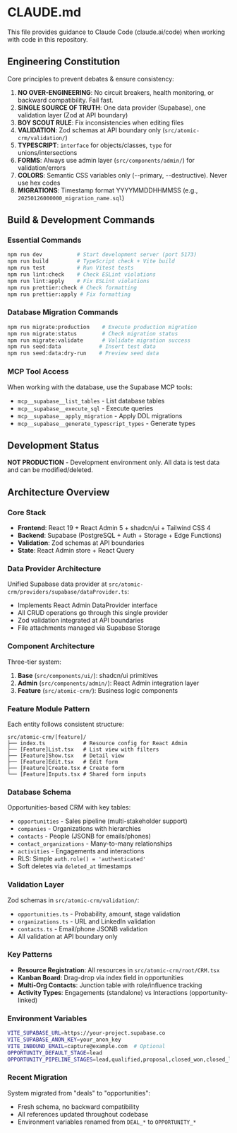 # CLAUDE.md

This file provides guidance to Claude Code (claude.ai/code) when working with code in this repository.

## Engineering Constitution

Core principles to prevent debates & ensure consistency:

1. **NO OVER-ENGINEERING**: No circuit breakers, health monitoring, or backward compatibility. Fail fast.
2. **SINGLE SOURCE OF TRUTH**: One data provider (Supabase), one validation layer (Zod at API boundary)
3. **BOY SCOUT RULE**: Fix inconsistencies when editing files
4. **VALIDATION**: Zod schemas at API boundary only (`src/atomic-crm/validation/`)
5. **TYPESCRIPT**: `interface` for objects/classes, `type` for unions/intersections
6. **FORMS**: Always use admin layer (`src/components/admin/`) for validation/errors
7. **COLORS**: Semantic CSS variables only (--primary, --destructive). Never use hex codes
8. **MIGRATIONS**: Timestamp format YYYYMMDDHHMMSS (e.g., `20250126000000_migration_name.sql`)

## Build & Development Commands

### Essential Commands
```bash
npm run dev           # Start development server (port 5173)
npm run build         # TypeScript check + Vite build
npm run test          # Run Vitest tests
npm run lint:check    # Check ESLint violations
npm run lint:apply    # Fix ESLint violations
npm run prettier:check # Check formatting
npm run prettier:apply # Fix formatting
```

### Database Migration Commands
```bash
npm run migrate:production    # Execute production migration
npm run migrate:status        # Check migration status
npm run migrate:validate      # Validate migration success
npm run seed:data            # Insert test data
npm run seed:data:dry-run    # Preview seed data
```

### MCP Tool Access
When working with the database, use the Supabase MCP tools:
- `mcp__supabase__list_tables` - List database tables
- `mcp__supabase__execute_sql` - Execute queries
- `mcp__supabase__apply_migration` - Apply DDL migrations
- `mcp__supabase__generate_typescript_types` - Generate types

## Development Status
**NOT PRODUCTION** - Development environment only. All data is test data and can be modified/deleted.

## Architecture Overview

### Core Stack
- **Frontend**: React 19 + React Admin 5 + shadcn/ui + Tailwind CSS 4
- **Backend**: Supabase (PostgreSQL + Auth + Storage + Edge Functions)
- **Validation**: Zod schemas at API boundaries
- **State**: React Admin store + React Query

### Data Provider Architecture
Unified Supabase data provider at `src/atomic-crm/providers/supabase/dataProvider.ts`:
- Implements React Admin DataProvider interface
- All CRUD operations go through this single provider
- Zod validation integrated at API boundaries
- File attachments managed via Supabase Storage

### Component Architecture
Three-tier system:
1. **Base** (`src/components/ui/`): shadcn/ui primitives
2. **Admin** (`src/components/admin/`): React Admin integration layer
3. **Feature** (`src/atomic-crm/`): Business logic components

### Feature Module Pattern
Each entity follows consistent structure:
```
src/atomic-crm/[feature]/
├── index.ts            # Resource config for React Admin
├── [Feature]List.tsx   # List view with filters
├── [Feature]Show.tsx   # Detail view
├── [Feature]Edit.tsx   # Edit form
├── [Feature]Create.tsx # Create form
└── [Feature]Inputs.tsx # Shared form inputs
```

### Database Schema
Opportunities-based CRM with key tables:
- `opportunities` - Sales pipeline (multi-stakeholder support)
- `companies` - Organizations with hierarchies
- `contacts` - People (JSONB for emails/phones)
- `contact_organizations` - Many-to-many relationships
- `activities` - Engagements and interactions
- RLS: Simple `auth.role() = 'authenticated'`
- Soft deletes via `deleted_at` timestamps

### Validation Layer
Zod schemas in `src/atomic-crm/validation/`:
- `opportunities.ts` - Probability, amount, stage validation
- `organizations.ts` - URL and LinkedIn validation
- `contacts.ts` - Email/phone JSONB validation
- All validation at API boundary only

### Key Patterns
- **Resource Registration**: All resources in `src/atomic-crm/root/CRM.tsx`
- **Kanban Board**: Drag-drop via index field in opportunities
- **Multi-Org Contacts**: Junction table with role/influence tracking
- **Activity Types**: Engagements (standalone) vs Interactions (opportunity-linked)

### Environment Variables
```bash
VITE_SUPABASE_URL=https://your-project.supabase.co
VITE_SUPABASE_ANON_KEY=your_anon_key
VITE_INBOUND_EMAIL=capture@example.com  # Optional
OPPORTUNITY_DEFAULT_STAGE=lead
OPPORTUNITY_PIPELINE_STAGES=lead,qualified,proposal,closed_won,closed_lost
```

### Recent Migration
System migrated from "deals" to "opportunities":
- Fresh schema, no backward compatibility
- All references updated throughout codebase
- Environment variables renamed from `DEAL_*` to `OPPORTUNITY_*`